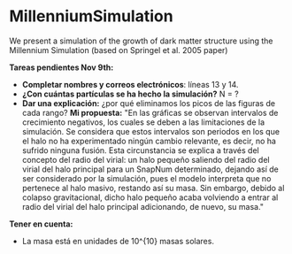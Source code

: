 # MillenniumSimulation
We present a simulation of the growth of dark matter structure using the Millennium Simulation (based on Springel et al. 2005 paper)

**Tareas pendientes Nov 9th:**

- **Completar nombres y correos electrónicos**: líneas 13 y 14. 
- **¿Con cuántas partículas se ha hecho la simulación?** N = ?
- **Dar una explicación:** ¿por qué eliminamos los picos de las figuras de cada rango?
  **Mi propuesta:** "En las gráficas se observan intervalos de crecimiento negativos, los cuales se deben a las limitaciones de la simulación. Se considera que estos intervalos son periodos en los que el halo no ha experimentado ningún cambio relevante, es decir, no ha sufrido ninguna fusión. Esta circunstancia se explica a través del concepto del radio del virial: un halo pequeño saliendo del radio del virial del halo principal para un SnapNum determinado, dejando así de ser considerado por la simulación, pues el modelo interpreta que no pertenece al halo masivo, restando así su masa. Sin embargo, debido al colapso gravitacional, dicho halo pequeño acaba volviendo a entrar al radio del virial del halo principal adicionando, de nuevo, su masa." 
  

**Tener en cuenta:**

- La masa está en unidades de 10^{10} masas solares. 

